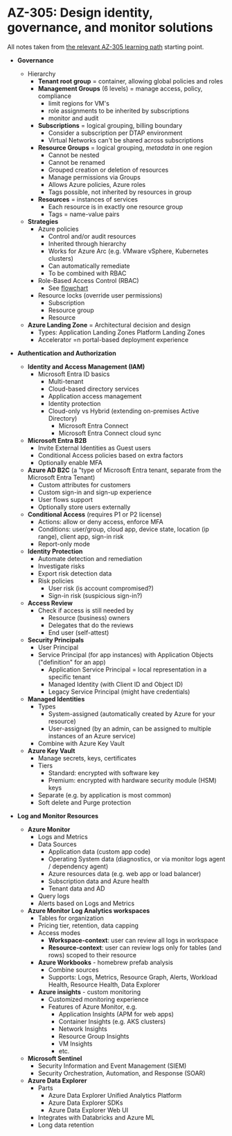 # AZ-305: Design identity, governance, and monitor solutions

All notes taken from [the relevant AZ-305 learning path](https://learn.microsoft.com/en-us/training/paths/design-identity-governance-monitor-solutions/) starting point.

- **Governance**

  - Hierarchy
    - **Tenant root group** = container, allowing global policies and roles
    - **Management Groups** (6 levels) = manage access, policy, compliance
      - limit regions for VM's
      - role assignments to be inherited by subscriptions
      - monitor and audit
    - **Subscriptions** = logical grouping, billing boundary
      - Consider a subscription per DTAP environment
      - Virtual Networks can't be shared across subscriptions
    - **Resource Groups** = logical grouping, _metadata_ in one region
      - Cannot be nested
      - Cannot be renamed
      - Grouped creation or deletion of resources
      - Manage permissions via Groups
      - Allows Azure policies, Azure roles
      - Tags possible, not inherited by resources in group
    - **Resources** = instances of services
      - Each resource is in exactly one resource group
      - Tags = name-value pairs
  - **Strategies**
    - Azure policies
      - Control and/or audit resources
      - Inherited through hierarchy
      - Works for Azure Arc (e.g. VMware vSphere, Kubernetes clusters)
      - Can automatically remediate
      - To be combined with RBAC
    - Role-Based Access Control (RBAC)
      - See [flowchart](./img/az-305-governance-rbac-flowchart.png)
    - Resource locks (override user permissions)
      - Subscription
      - Resource group
      - Resource
  - **Azure Landing Zone** = Architectural decision and design
    - Types: Application Landing Zones Platform Landing Zones
    - Accelerator =n portal-based deployment experience

- **Authentication and Authorization**

  - **Identity and Access Management (IAM)**
    - Microsoft Entra ID basics
      - Multi-tenant
      - Cloud-based directory services
      - Application access management
      - Identity protection
      - Cloud-only vs Hybrid (extending on-premises Active Directory)
        - Microsoft Entra Connect
        - Microsoft Entra Connect cloud sync
  - **Microsoft Entra B2B**
    - Invite External Identities as Guest users
    - Conditional Access policies based on extra factors
    - Optionally enable MFA
  - **Azure AD B2C** (a "type of Microsoft Entra tenant, separate from the Microsoft Entra Tenant)
    - Custom attributes for customers
    - Custom sign-in and sign-up experience
    - User flows support
    - Optionally store users externally
  - **Conditional Access** (requires P1 or P2 license)
    - Actions: allow or deny access, enforce MFA
    - Conditions: user/group, cloud app, device state, location (ip range), client app, sign-in risk
    - Report-only mode
  - **Identity Protection**
    - Automate detection and remediation
    - Investigate risks
    - Export risk detection data
    - Risk policies
      - User risk (is account compromised?)
      - Sign-in risk (suspicious sign-in?)
  - **Access Review**
    - Check if access is still needed by
      - Resource (business) owners
      - Delegates that do the reviews
      - End user (self-attest)
  - **Security Principals**
    - User Principal
    - Service Principal (for app instances) with Application Objects ("definition" for an app)
      - Application Service Principal = local representation in a specific tenant
      - Managed Identity (with Client ID and Object ID)
      - Legacy Service Principal (might have credentials)
  - **Managed Identities**
    - Types
      - System-assigned (automatically created by Azure for your resource)
      - User-assigned (by an admin, can be assigned to multiple instances of an Azure service)
    - Combine with Azure Key Vault
  - **Azure Key Vault**
    - Manage secrets, keys, certificates
    - Tiers
      - Standard: encrypted with software key
      - Premium: encrypted with hardware security module (HSM) keys
    - Separate (e.g. by application is most common)
    - Soft delete and Purge protection

- **Log and Monitor Resources**

  - **Azure Monitor**
    - Logs and Metrics
    - Data Sources
      - Application data (custom app code)
      - Operating System data (diagnostics, or via monitor logs agent / dependency agent)
      - Azure resources data (e.g. web app or load balancer)
      - Subscription data and Azure health
      - Tenant data and AD
    - Query logs
    - Alerts based on Logs and Metrics
  - **Azure Monitor Log Analytics workspaces**
    - Tables for organization
    - Pricing tier, retention, data capping
    - Access modes
      - **Workspace-context**: user can review all logs in workspace
      - **Resource-context**: user can review logs only for tables (and rows) scoped to their resource
    - **Azure Workbooks** - homebrew prefab analysis
      - Combine sources
      - Supports: Logs, Metrics, Resource Graph, Alerts, Workload Health, Resource Health, Data Explorer
    - **Azure insights** - custom monitoring
      - Customized monitoring experience
      - Features of Azure Monitor, e.g.
        - Application Insights (APM for web apps)
        - Container Insights (e.g. AKS clusters)
        - Network Insights
        - Resource Group Insights
        - VM Insights
        - etc.
  - **Microsoft Sentinel**
    - Security Information and Event Management (SIEM)
    - Security Orchestration, Automation, and Response (SOAR)
  - **Azure Data Explorer**
    - Parts
      - Azure Data Explorer Unified Analytics Platform
      - Azure Data Explorer SDKs
      - Azure Data Explorer Web UI
    - Integrates with Databricks and Azure ML
    - Long data retention
